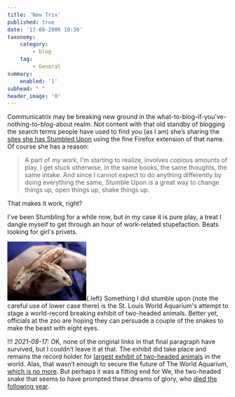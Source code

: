 ```yaml
---
title: 'New Trix'
published: true
date: '17-08-2006 10:36'
taxonomy:
    category:
        - blog
    tag:
        - General
summary:
    enabled: '1'
subhead: " "
header_image: '0'
---
```


Communicatrix may be breaking new ground in the what-to-blog-if-you’ve-nothing-to-blog-about realm. Not content with that old standby of blogging the search terms people have used to find you (as I am) she’s sharing the [sites she has Stumbled Upon](https://web.archive.org/web/20070423104206/http://www.communicatrix.com:80/2006/08/stumbleupon.html) using the fine Firefox extension of that name. Of course she has a reason:

> A part of my work, I'm starting to realize, involves copious amounts of play. I get stuck otherwise, in the same books, the same thoughts, the same intake. And since I cannot expect to do anything differently by doing everything the same, Stumble Upon is a great way to change things up, open things up, shake things up.

That makes it work, right?

I've been Stumbling for a while now, but in my case it is pure play, a treat I dangle myself to get through an hour of work-related stupefaction.  Beats looking for girl's privets.

![Twoheadedsnake](twoheadedsnake.jpg){.left} Something I did stumble upon (note the careful use of lower case there) is the St. Louis World Aquarium's attempt to stage a world-record breaking exhibit of two-headed animals. Better yet, officials at the zoo are hoping they can persuade a couple of the snakes to make the beast with eight eyes.

!!! _2021-08-17:_ OK, none of the original links in that final paragraph have survived, but I couldn’t leave it at that. The exhibit did take place and remains the record holder for [largest exhibit of two-headed animals](https://www.guinnessworldrecords.com/world-records/largest-exhibit-of-two-headed-animals) in the world. Alas, that wasn’t enough to secure the future of The World Aquarium,  [which is no more](https://en.wikipedia.org/wiki/World_Aquarium). But perhaps it was a fitting end for We, the two-headed snake that seems to have prompted these dreams of glory, who [died the following year](https://en.wikinews.org/wiki/We,_the_two-headed_snake,_dies_in_U.S._museum_at_age_8). 
